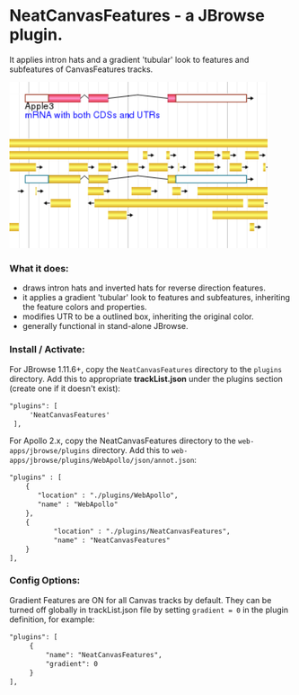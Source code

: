 # NeatCanvasFeatures - a JBrowse plugin.

It applies intron hats and a gradient 'tubular' look to features and subfeatures of CanvasFeatures tracks.

![](img/example.png?raw=true)

### What it does:
- draws intron hats and inverted hats for reverse direction features.
- it applies a gradient 'tubular' look to features and subfeatures, inheriting the feature colors and properties.
- modifies UTR to be a outlined box, inheriting the original color.
- generally functional in stand-alone JBrowse.

### Install / Activate:
For JBrowse 1.11.6+, copy the `NeatCanvasFeatures` directory to the `plugins` directory.
Add this to appropriate **trackList.json** under the plugins section (create one if it doesn't exist):

    "plugins": [
         'NeatCanvasFeatures'
     ],

For Apollo 2.x, copy the NeatCanvasFeatures directory to the `web-apps/jbrowse/plugins` directory.
Add this to `web-apps/jbrowse/plugins/WebApollo/json/annot.json`:

    "plugins" : [
        {
           "location" : "./plugins/WebApollo",
           "name" : "WebApollo"
        },
        {
               "location" : "./plugins/NeatCanvasFeatures",
               "name" : "NeatCanvasFeatures"
        }
    ],

### Config Options:
Gradient Features are ON for all Canvas tracks by default.
They can be turned off globally in trackList.json file by setting `gradient = 0` in the plugin definition, for example:

    "plugins": [
         {
             "name": "NeatCanvasFeatures",
             "gradient": 0
         }
    ],

